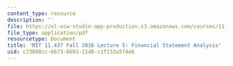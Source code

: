 ```yaml
---
content_type: resource
description: ''
file: https://ol-ocw-studio-app-production.s3.amazonaws.com/courses/11-437-financing-economic-development-fall-2016/c73890cc6673869311d8c1f233a5f4e6_MIT11_437F16_Lec5.pdf
file_type: application/pdf
resourcetype: Document
title: 'MIT 11.437 Fall 2016 Lecture 5: Financial Statement Analysis'
uid: c73890cc-6673-8693-11d8-c1f233a5f4e6
---
```

